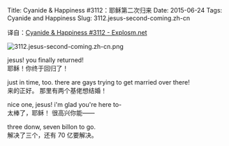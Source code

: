 Title: Cyanide & Happiness #3112：耶稣第二次归来
Date: 2015-06-24
Tags: Cyanide and Happiness
Slug: 3112.jesus-second-coming.zh-cn

译自：[Cyanide & Happiness #3112 - Explosm.net](http://explosm.net/comics/3112/)


![3112.jesus-second-coming.zh-cn.png](/static/images/comics/3112.jesus-second-coming.zh-cn.png)



jesus! you finally
returned!           
耶稣！你终于回归了！


just in time, too.
there are gays trying
to get married over there!      
来的正好。
那里有两个基佬想结婚！


nice one, jesus!
i'm glad you're here to-        
太棒了，耶稣！
很高兴你能——


three donw, seven billon to go.     
解决了三个，还有 70 亿要解决。